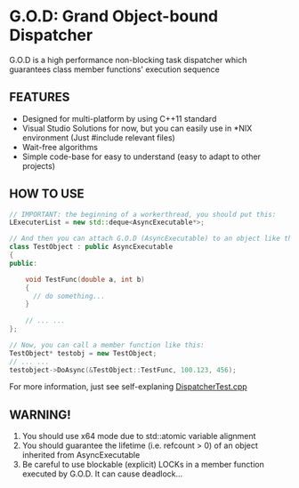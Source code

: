 G.O.D: Grand Object-bound Dispatcher
==========

G.O.D is a high performance non-blocking task dispatcher which guarantees class member functions' execution sequence 

## FEATURES
* Designed for multi-platform by using C++11 standard
 * Visual Studio Solutions for now, but you can easily use in *NIX environment (Just #include relevant files)
* Wait-free algorithms
* Simple code-base for easy to understand (easy to adapt to other projects)


## HOW TO USE

```C++
// IMPORTANT: the beginning of a workerthread, you should put this:
LExecuterList = new std::deque<AsyncExecutable*>;

// And then you can attach G.O.D (AsyncExecutable) to an object like this:
class TestObject : public AsyncExecutable
{
public:

	void TestFunc(double a, int b)
	{
	  // do something...
	}
	
	// ... ...
};

// Now, you can call a member function like this:
TestObject* testobj = new TestObject;
// ... ...
testobject->DoAsync(&TestObject::TestFunc, 100.123, 456);

```

For more information, just see self-explaning [DispatcherTest.cpp](JobDispatcher/DispatcherTest.cpp)  

## WARNING!

1. You should use x64 mode due to std::atomic variable alignment
2. You should guarantee the lifetime (i.e. refcount > 0) of an object inherited from AsyncExecutable
3. Be careful to use blockable (explicit) LOCKs in a member function executed by G.O.D. It can cause deadlock...


